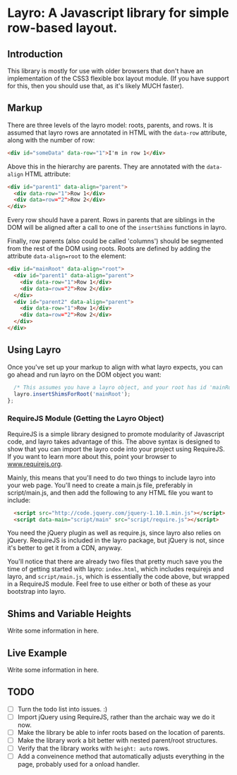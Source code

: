 # Layro: A Javascript library for simple row-based layout. #
## Introduction ##

This library is mostly for use with older browsers that don't have an implementation
of the CSS3 flexible box layout module. (If you have support for this, then you should
use that, as it's likely MUCH faster).

## Markup ##
There are three levels of the layro model: roots, parents, and rows. It is assumed
that layro rows are annotated in HTML with the `data-row` attribute, along with
the number of row:
```html
<div id="someData" data-row="1">I'm in row 1</div>
```
Above this in the hierarchy are parents. They are annotated with the `data-align`
HTML attribute:
```html
<div id="parent1" data-align="parent">
  <div data-row="1">Row 1</div>
  <div data=row="2">Row 2</div>
</div>
```
Every row should have a parent. Rows in parents that are siblings in the DOM will
be aligned after a call to one of the ``insertShims`` functions in layro.

Finally, row parents (also could be called 'columns') should be segmented from
the rest of the DOM using roots. Roots are defined by adding the attribute
`data-align=root` to the element:
```html
<div id="mainRoot" data-align="root">
  <div id="parent1" data-align="parent">
    <div data-row="1">Row 1</div>
    <div data=row="2">Row 2</div>
  </div>
  <div id="parent2" data-align="parent">
    <div data-row="1">Row 1</div>
    <div data=row="2">Row 2</div>
  </div>
</div>
```

## Using Layro ##
Once you've set up your markup to align with what layro expects, you can go ahead
and run layro on the DOM object you want:
```javascript
  /* This assumes you have a layro object, and your root has id 'mainRoot' */
  layro.insertShimsForRoot('mainRoot');
};
```

### RequireJS Module (Getting the Layro Object) ###
RequireJS is a simple library designed to promote modularity of Javascript code,
and layro takes advantage of this. The above syntax is designed to show that
you can import the layro code into your project using RequireJS. If you want
to learn more about this, point your browser to www.requirejs.org.

Mainly, this means that you'll need to do two things to include layro into your
web page. You'll need to create a main.js file, preferably in script/main.js,
and then add the following to any HTML file you want to include:

```html
  <script src="http://code.jquery.com/jquery-1.10.1.min.js"></script>
  <script data-main="script/main" src="script/require.js"></script>
```

You need the jQuery plugin as well as require.js, since layro also relies on
jQuery. RequireJS is included in the layro package, but jQuery is not, since it's
better to get it from a CDN, anyway.

You'll notice that there are already two files that pretty much save you the time
of getting started with layro: `index.html`, which includes requirejs and layro,
and `script/main.js`, which is essentially the code above, but wrapped in a RequireJS
module.  Feel free to use either or both of these as your bootstrap into layro.

## Shims and Variable Heights ##
Write some information in here.

## Live Example ##
Write some information in here.

## TODO ##
- [ ] Turn the todo list into issues. :)
- [ ] Import jQuery using RequireJS, rather than the archaic way we do it now.
- [ ] Make the library be able to infer roots based on the location of parents.
- [ ] Make the library work a bit better with nested parent/root structures.
- [ ] Verify that the library works with `height: auto` rows.
- [ ] Add a conveinence method that automatically adjusts everything in the page, probably used for a onload handler.
